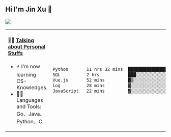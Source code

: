 
## Hi I'm Jin Xu 👋
![](https://komarev.com/ghpvc/?username=jiayouxujin&color=brightgreen&label=PROFILE+VIEWS)



<table align="center">
<tr>
<td valign="top" width="60%">

#### 🏋️‍♀️ <a href="https://github.com/jiayouxujin" target="_blank">Talking about Personal Stuffs</a>
<!-- recent_releases starts -->

- ⚡  I'm now learning CS-Knowledges.  
- 🏊‍♂️ Languages and Tools: Go、Java、Python、C
<!-- recent_releases ends -->
</td>
<td>
 
<!--START_SECTION:waka-->

```txt
Python       11 hrs 32 mins  ██████████████████░░░░░░░   72.21 %
SQL          2 hrs           ███░░░░░░░░░░░░░░░░░░░░░░   12.60 %
Vue.js       52 mins         █▒░░░░░░░░░░░░░░░░░░░░░░░   05.48 %
Log          28 mins         ▓░░░░░░░░░░░░░░░░░░░░░░░░   03.02 %
JavaScript   22 mins         ▓░░░░░░░░░░░░░░░░░░░░░░░░   02.38 %
```

<!--END_SECTION:waka-->
 
</td>
</tr>
</table>





